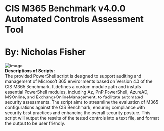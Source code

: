 # CIS M365 Benchmark v4.0.0 Automated Controls Assessment Tool 
# By: Nicholas Fisher
![image](https://github.com/user-attachments/assets/4536bdb9-c18c-4480-99af-7a9029e4775f) <br />
**Descriptions of Scripts:** <br />
The provided PowerShell script is designed to support auditing and management of Microsoft 365 environments based on Version 4.0 of the CIS M365 Benchmark. It defines a custom module path and installs essential PowerShell modules, including Az, PnP.PowerShell, AzureAD, MSOnline, and ExchangeOnlineManagement, to facilitate automated security assessments. The script aims to streamline the evaluation of M365 configurations against the CIS Benchmark, ensuring compliance with security best practices and enhancing the overall security posture. This script will output the results of the tested controls into a text file, and format the output to be user friendly. <br />
